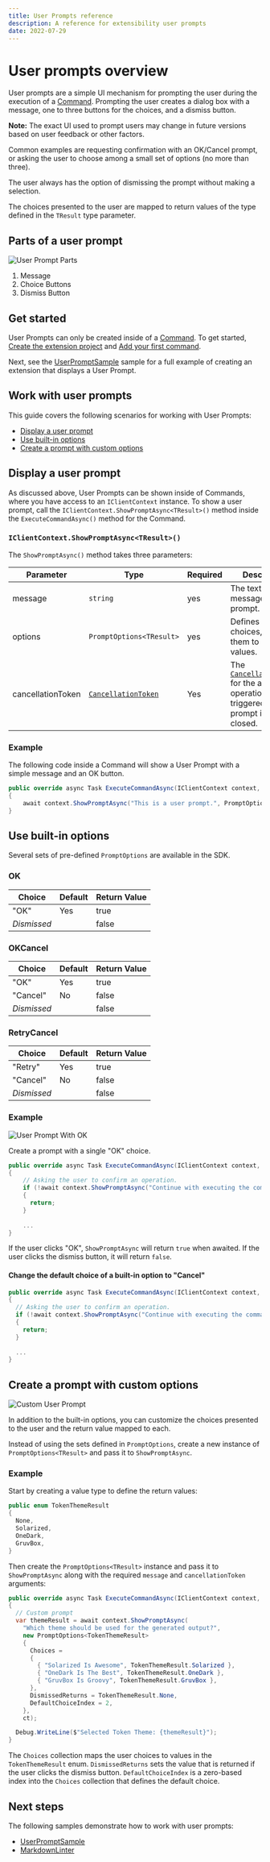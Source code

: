 ```yaml
---
title: User Prompts reference
description: A reference for extensibility user prompts
date: 2022-07-29
---
```


# User prompts overview

User prompts are a simple UI mechanism for prompting the user during the execution of a [Command](../command/command.md). Prompting the user creates a dialog box with a message, one to three buttons for the choices, and a dismiss button.

**Note:** The exact UI used to prompt users may change in future versions based on user feedback or other factors.

Common examples are requesting confirmation with an OK/Cancel prompt, or asking the user to choose among a small set of options (no more than three).

The user always has the option of dismissing the prompt without making a selection.

The choices presented to the user are mapped to return values of the type defined in the `TResult` type parameter.

## Parts of a user prompt

![User Prompt Parts](user_prompt_parts.png)

1. Message
2. Choice Buttons
3. Dismiss Button

## Get started

User Prompts can only be created inside of a [Command](../command/command.md). To get started, [Create the extension project](../../getting-started/create-your-first-extension.md#create-the-extension-project) and [Add your first command](../../getting-started/create-your-first-extension.md#add-your-first-command).

Next, see the [UserPromptSample](./../../../../New_Extensibility_Model/Samples/UserPromptSample) sample for a full example of creating an extension that displays a User Prompt.

## Work with user prompts

This guide covers the following scenarios for working with User Prompts:

- [Display a user prompt](#display-a-user-prompt)
- [Use built-in options](#use-built-in-options)
- [Create a prompt with custom options](#create-a-prompt-with-custom-options)

## Display a user prompt

As discussed above, User Prompts can be shown inside of Commands, where you have access to an `IClientContext` instance. To show a user prompt, call the `IClientContext.ShowPromptAsync<TResult>()` method inside the `ExecuteCommandAsync()` method for the Command. 

### `IClientContext.ShowPromptAsync<TResult>()`

The `ShowPromptAsync()` method takes three parameters:

| Parameter | Type | Required | Description |
| ----------|------|----------|-------------|
| message   | `string` | yes | The text of the message for the prompt. |
| options   | `PromptOptions<TResult>` | yes | Defines the user choices, mapping them to return values. |
| cancellationToken | [`CancellationToken`](https://docs.microsoft.com/en-us/dotnet/api/system.threading.cancellationtoken) | Yes | The [`CancellationToken`](https://docs.microsoft.com/en-us/dotnet/api/system.threading.cancellationtoken) for the async operation. When triggered, the prompt is force closed. |

### Example

The following code inside a Command will show a User Prompt with a simple message and an OK button.

```csharp
public override async Task ExecuteCommandAsync(IClientContext context, CancellationToken cancellationToken)
{
    await context.ShowPromptAsync("This is a user prompt.", PromptOptions.OK, cancellationToken))
}
```

## Use built-in options

Several sets of pre-defined `PromptOptions` are available in the SDK.

### OK

| Choice | Default | Return Value |
|--------|---------|--------------|
| "OK"   | Yes | true |
| _Dismissed_ | | false |

### OKCancel

| Choice | Default | Return Value |
|--------|---------|--------------|
| "OK"   | Yes | true |
| "Cancel" | No | false |
| _Dismissed_ | | false |

### RetryCancel

| Choice | Default | Return Value |
|--------|---------|--------------|
| "Retry" | Yes | true |
| "Cancel" | No | false |
| _Dismissed_ | | false |

### Example

![User Prompt With OK](user_prompt_ok.png)

Create a prompt with a single "OK" choice.

```csharp
public override async Task ExecuteCommandAsync(IClientContext context, CancellationToken ct)
{
    // Asking the user to confirm an operation.
    if (!await context.ShowPromptAsync("Continue with executing the command?", PromptOptions.OKCancel, ct))
    {
      return;
    }
    
    ...
}
```

If the user clicks "OK", `ShowPromptAsync` will return `true` when awaited. If the user clicks the dismiss button, it will return `false`.

#### Change the default choice of a built-in option to "Cancel"

```csharp
public override async Task ExecuteCommandAsync(IClientContext context, CancellationToken ct)
{
  // Asking the user to confirm an operation.
  if (!await context.ShowPromptAsync("Continue with executing the command?", PromptOptions.OKCancel.WithCancelAsDefault(), ct))
  {
    return;
  }
  
  ...
}
```

## Create a prompt with custom options

![Custom User Prompt](user_prompt_custom.png)

In addition to the built-in options, you can customize the choices presented to the user and the return value mapped to each.

Instead of using the sets defined in `PromptOptions`, create a new instance of `PromptOptions<TResult>` and pass it to `ShowPromptAsync`.

### Example

Start by creating a value type to define the return values:

```csharp
public enum TokenThemeResult
{
  None,
  Solarized,
  OneDark,
  GruvBox,
}
```

Then create the `PromptOptions<TResult>` instance and pass it to `ShowPromptAsync` along with the required `message` and `cancellationToken` arguments:

```csharp
public override async Task ExecuteCommandAsync(IClientContext context, CancellationToken ct)
{
  // Custom prompt
  var themeResult = await context.ShowPromptAsync(
    "Which theme should be used for the generated output?",
    new PromptOptions<TokenThemeResult>
    {
      Choices =
      {
        { "Solarized Is Awesome", TokenThemeResult.Solarized },
        { "OneDark Is The Best", TokenThemeResult.OneDark },
        { "GruvBox Is Groovy", TokenThemeResult.GruvBox },
      },
      DismissedReturns = TokenThemeResult.None,
      DefaultChoiceIndex = 2,
    },
    ct);

  Debug.WriteLine($"Selected Token Theme: {themeResult}");
}
```

The `Choices` collection maps the user choices to values in the `TokenThemeResult` enum. `DismissedReturns` sets the value that is returned if the user clicks the dismiss button. `DefaultChoiceIndex` is a zero-based index into the `Choices` collection that defines the default choice.

## Next steps

The following samples demonstrate how to work with user prompts:

- [UserPromptSample](../../../../New_Extensibility_Model/Samples/UserPromptSample/SampleCommand.cs)
- [MarkdownLinter](../../../../New_Extensibility_Model/Samples/MarkdownLinter/RunLinterOnSolutionCommand.cs)
